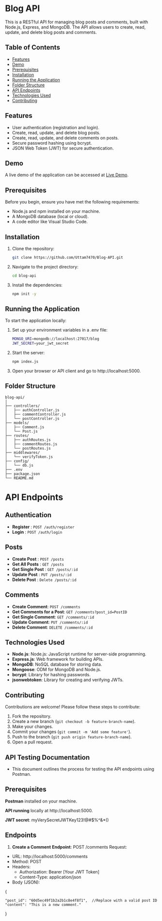 # Blog API

This is a RESTful API for managing blog posts and comments, built with Node.js, Express, and MongoDB. The API allows users to create, read, update, and delete blog posts and comments.

## Table of Contents

- [Features](#features)
- [Demo](#demo)
- [Prerequisites](#prerequisites)
- [Installation](#installation)
- [Running the Application](#running-the-application)
- [Folder Structure](#folder-structure)
- [API Endpoints](#available-scripts)
- [Technologies Used](#technologies-used)
- [Contributing](#contributing)

## Features

- User authentication (registration and login).
- Create, read, update, and delete blog posts.
- Create, read, update, and delete comments on posts.
- Secure password hashing using bcrypt.
- JSON Web Token (JWT) for secure authentication.

## Demo

A live demo of the application can be accessed at [Live Demo](/).

## Prerequisites

Before you begin, ensure you have met the following requirements:

- Node.js and npm installed on your machine.
- A MongoDB database (local or cloud).
- A code editor like Visual Studio Code.

## Installation

1. Clone the repository:
   ```sh
   git clone https://github.com/Uttam7470/Blog-API.git
   ```
2. Navigate to the project directory:
   ```sh
   cd blog-api
   ```
3. Install the dependencies:
   ```sh
   npm init -y
   ```

## Running the Application

To start the application locally:

1. Set up your environment variables in a .env file:
   ```sh
   MONGO_URI=mongodb://localhost:27017/blog
   JWT_SECRET=your_jwt_secret

   ```
2. Start the server:

   ```sh
   npm index.js

   ```

3. Open your browser or API client and go to http://localhost:5000.

## Folder Structure
```
blog-api/
│
├── controllers/
│   ├── authController.js
│   ├── commentController.js
│   └── postController.js
├── models/
│   ├── Comment.js
│   └── Post.js
├── routes/
│   ├── authRoutes.js
│   ├── commentRoutes.js
│   └── postRoutes.js
├── middlewares/
│   └── verifyToken.js
├── config/
│   └── db.js
├── .env
├── package.json
└── README.md
```

# API Endpoints

## Authentication

- **Register** : `POST /auth/register`
- **Login** : `POST /auth/login`

## Posts

- **Create Post** : `POST /posts`
- **Get All Posts** : `GET /posts`
- **Get Single Post** : `GET /posts/:id`
- **Update Post** : `PUT /posts/:id`
- **Delete Post** : `Delete /posts/:id`

## Comments

- **Create Comment**: `POST /comments`
- **Get Comments for a Post**: `GET /comments?post_id=PostID`
- **Get Single Comment**: `GET /comments/:id`
- **Update Comment**: `PUT /comments/:id`
- **Delete Comment**: `DELETE /comments/:id`

## Technologies Used

- **Node.js**: Node.js: JavaScript runtime for server-side programming.
- **Express.js**: Web framework for building APIs.
- **MongoDB**: NoSQL database for storing data.
- **Mongoose**: ODM for MongoDB and Node.js.
- **bcrypt**: Library for hashing passwords.
- **jsonwebtoken**: Library for creating and verifying JWTs.

## Contributing

Contributions are welcome! Please follow these steps to contribute:

1. Fork the repository.
2. Create a new branch (`git checkout -b feature-branch-name`).
3. Make your changes.
4. Commit your changes (`git commit -m 'Add some feature'`).
5. Push to the branch (`git push origin feature-branch-name`).
6. Open a pull request.



## API Testing Documentation
- This document outlines the process for testing the API endpoints using Postman.

## Prerequisites

**Postman** installed on your machine.

**API running** locally at http://localhost:5000.

**JWT secret**: myVerySecretJWTKey123!@#$%^&*()

## Endpoints

1. **Create a Comment**
**Endpoint**: POST /comments
Request:
- URL: http://localhost:5000/comments
- Method: POST
- Headers:
   - Authorization: Bearer [Your JWT Token]
   - Content-Type: application/json
- Body (JSON):

{

    "post_id": "60d5ec49f1b2a2b1c8e4f8f1",  //Replace with a valid post ID
    "content": "This is a new comment."

}